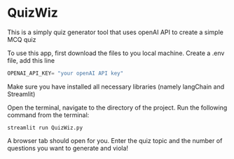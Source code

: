 # QuizWiz
This is a simply quiz generator tool that uses openAI API to create a simple MCQ quiz

To use this app, first download the files to you local machine.
Create a .env file, add this line 
``` python
OPENAI_API_KEY= "your openAI API key"
```
Make sure you have installed all necessary libraries (namely langChain and Streamlit)

Open the terminal, navigate to the directory of the project.
Run the following command from the terminal:
```
streamlit run QuizWiz.py
```
A browser tab should open for you. 
Enter the quiz topic and the number of questions you want to generate and viola!
